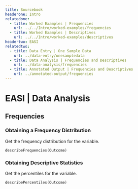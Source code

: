 ```yaml
---
title: Sourcebook
headerone: Intro
relatedone:
  - title: Worked Examples | Frequencies
    url: ../../Intro/worked-examples/frequencies
  - title: Worked Examples | Descriptives
    url: ../../Intro/worked-examples/descriptives
headertwo: EASI
relatedtwo:
  - title: Data Entry | One Sample Data
    url: ../data-entry/onesampledata
  - title: Data Analysis | Frequencies and Descriptives
    url: ../data-analysis/frequencies
  - title: Annotated Output | Frequencies and Descriptives
    url: ../annotated-output/frequencies
---
```


# EASI | Data Analysis

## Frequencies

###  Obtaining a Frequency Distribution

Get the frequency distribution for the variable.

```{r}
describeFrequencies(Outcome)
```

### Obtaining Descriptive Statistics

Get the percentiles for the variable.

```{r}
describePercentiles(Outcome)
```
